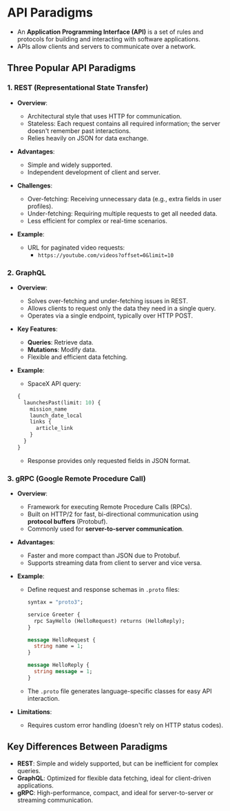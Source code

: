 # API Paradigms

- An **Application Programming Interface (API)** is a set of rules and protocols for building and interacting with software applications.
- APIs allow clients and servers to communicate over a network.

## Three Popular API Paradigms

### 1. REST (Representational State Transfer)

- **Overview**:

  - Architectural style that uses HTTP for communication.
  - Stateless: Each request contains all required information; the server doesn't remember past interactions.
  - Relies heavily on JSON for data exchange.

- **Advantages**:

  - Simple and widely supported.
  - Independent development of client and server.

- **Challenges**:

  - Over-fetching: Receiving unnecessary data (e.g., extra fields in user profiles).
  - Under-fetching: Requiring multiple requests to get all needed data.
  - Less efficient for complex or real-time scenarios.

- **Example**:

  - URL for paginated video requests:
    - `https://youtube.com/videos?offset=0&limit=10`

### 2. GraphQL

- **Overview**:

  - Solves over-fetching and under-fetching issues in REST.
  - Allows clients to request only the data they need in a single query.
  - Operates via a single endpoint, typically over HTTP POST.

- **Key Features**:

  - **Queries**: Retrieve data.
  - **Mutations**: Modify data.
  - Flexible and efficient data fetching.

- **Example**:

  - SpaceX API query:

  ```graphql
  {
    launchesPast(limit: 10) {
      mission_name
      launch_date_local
      links {
        article_link
      }
    }
  }
  ```

  - Response provides only requested fields in JSON format.

### 3. gRPC (Google Remote Procedure Call)

- **Overview**:

  - Framework for executing Remote Procedure Calls (RPCs).
  - Built on HTTP/2 for fast, bi-directional communication using **protocol buffers** (Protobuf).
  - Commonly used for **server-to-server communication**.

- **Advantages**:

  - Faster and more compact than JSON due to Protobuf.
  - Supports streaming data from client to server and vice versa.

- **Example**:

  - Define request and response schemas in `.proto` files:

    ```proto
    syntax = "proto3";

    service Greeter {
      rpc SayHello (HelloRequest) returns (HelloReply);
    }

    message HelloRequest {
      string name = 1;
    }

    message HelloReply {
      string message = 1;
    }
    ```

  - The `.proto` file generates language-specific classes for easy API interaction.

- **Limitations**:
  - Requires custom error handling (doesn't rely on HTTP status codes).

## Key Differences Between Paradigms

- **REST**: Simple and widely supported, but can be inefficient for complex queries.
- **GraphQL**: Optimized for flexible data fetching, ideal for client-driven applications.
- **gRPC**: High-performance, compact, and ideal for server-to-server or streaming communication.
